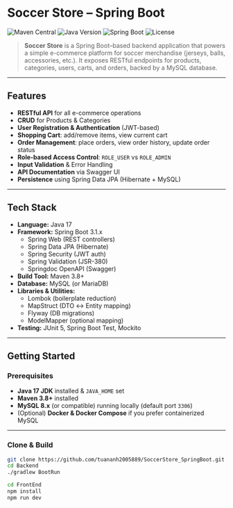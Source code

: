 # Soccer Store – Spring Boot

![Maven Central](https://img.shields.io/maven-central/v/com.example/soccerstore?label=Maven%20Central) ![Java Version](https://img.shields.io/badge/Java-17-blue) ![Spring Boot](https://img.shields.io/badge/Spring%20Boot-3.1.0-green) ![License](https://img.shields.io/badge/License-MIT-yellow)

> **Soccer Store** is a Spring Boot–based backend application that powers a simple e-commerce platform for soccer merchandise (jerseys, balls, accessories, etc.). It exposes RESTful endpoints for products, categories, users, carts, and orders, backed by a MySQL database.

---

## Features

- **RESTful API** for all e-commerce operations  
- **CRUD** for Products & Categories  
- **User Registration & Authentication** (JWT-based)  
- **Shopping Cart**: add/remove items, view current cart  
- **Order Management**: place orders, view order history, update order status  
- **Role-based Access Control**: `ROLE_USER` vs `ROLE_ADMIN`  
- **Input Validation** & Error Handling  
- **API Documentation** via Swagger UI  
- **Persistence** using Spring Data JPA (Hibernate + MySQL)  

---

## Tech Stack

- **Language:** Java 17  
- **Framework:** Spring Boot 3.1.x  
  - Spring Web (REST controllers)  
  - Spring Data JPA (Hibernate)  
  - Spring Security (JWT auth)  
  - Spring Validation (JSR-380)  
  - Springdoc OpenAPI (Swagger)  
- **Build Tool:** Maven 3.8+  
- **Database:** MySQL (or MariaDB)  
- **Libraries & Utilities:**  
  - Lombok (boilerplate reduction)  
  - MapStruct (DTO ↔ Entity mapping)  
  - Flyway (DB migrations)  
  - ModelMapper (optional mapping)  
- **Testing:** JUnit 5, Spring Boot Test, Mockito  

---

## Getting Started

### Prerequisites

- **Java 17 JDK** installed & `JAVA_HOME` set  
- **Maven 3.8+** installed  
- **MySQL 8.x** (or compatible) running locally (default port `3306`)  
- (Optional) **Docker & Docker Compose** if you prefer containerized MySQL  

---

### Clone & Build

```bash
git clone https://github.com/tuananh2005889/SoccerStore_SpringBoot.git
cd Backend
./gradlew BootRun

cd FrontEnd
npm install
npm run dev
